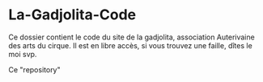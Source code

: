 # La-Gadjolita-Code

Ce dossier contient le code du site de la gadjolita, association Auterivaine des arts du cirque.
Il est en libre accès, si vous trouvez une faille, dîtes le moi svp.


Ce "repository"
